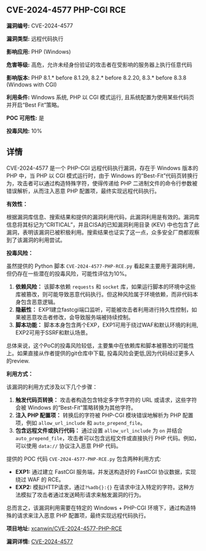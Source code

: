 ## CVE-2024-4577 PHP-CGI RCE

**漏洞编号:** CVE-2024-4577

**漏洞类型:** 远程代码执行

**影响应用:** PHP (Windows)

**危害等级:** 高危，允许未经身份验证的攻击者在受影响的服务器上执行任意代码

**影响版本:** PHP 8.1.* before 8.1.29, 8.2.* before 8.2.20, 8.3.* before 8.3.8 (Windows with CGI)

**利用条件:** Windows 系统, PHP 以 CGI 模式运行, 且系统配置为使用某些代码页并开启“Best Fit”策略。

**POC 可用性:** 是

**投毒风险:** 10%

## 详情

CVE-2024-4577 是一个 PHP-CGI 远程代码执行漏洞，存在于 Windows 版本的 PHP 中，当 PHP 以 CGI 模式运行时，由于 Windows 的“Best-Fit”代码页转换行为，攻击者可以通过构造特殊字符，使得传递给 PHP 二进制文件的命令行参数被错误解析，从而注入恶意 PHP 配置项，最终实现远程代码执行。

**有效性：**

根据漏洞库信息、搜索结果和提供的漏洞利用代码，此漏洞利用是有效的。漏洞库信息将其标记为“CRITICAL”，并且CISA的已知漏洞利用目录 (KEV) 中也包含了此漏洞，表明该漏洞已被积极利用。搜索结果也证实了这一点，众多安全厂商都观察到了该漏洞的利用尝试。

**投毒风险：**

虽然提供的 Python 脚本 `CVE-2024-4577-PHP-RCE.py` 看起来主要用于漏洞利用，但仍存在一些潜在的投毒风险，可能性评估为10%。

1.  **依赖风险：** 该脚本依赖 `requests` 和 `socket` 库，如果运行脚本的环境中这些库被篡改，则可能导致恶意代码执行。但这种风险属于环境依赖，而非代码本身包含恶意逻辑。
2.  **隐蔽性：** EXP1建立fastcgi端口监听，可能被攻击者利用进行持久性控制，如果被恶意攻击者修改，会导致服务端被持续控制。
3.  **脚本功能：** 脚本本身包含两个EXP，EXP1可用于绕过WAF和默认环境的利用, EXP2可用于SSRF和默认场景。

总体来说，这个PoC的投毒风险较低，主要集中在依赖库和脚本被篡改的可能性上。如果直接从作者提供的git仓库中下载, 投毒风险会更低,因为代码经过更多人的review.

**利用方式：**

该漏洞的利用方式涉及以下几个步骤：

1.  **触发代码页转换：** 攻击者构造包含特定多字节字符的 URL 或请求，这些字符会被 Windows 的“Best-Fit”策略转换为其他字符。
2.  **注入 PHP 配置项：** 转换后的字符被 PHP-CGI 模块错误地解析为 PHP 配置项，例如 `allow_url_include` 和 `auto_prepend_file`。
3.  **包含远程文件或执行代码：** 通过设置 `allow_url_include` 为 `on` 并结合 `auto_prepend_file`，攻击者可以包含远程文件或直接执行 PHP 代码。例如，可以使用 `data://` 协议注入恶意 PHP 代码。

提供的 POC 代码 `CVE-2024-4577-PHP-RCE.py` 包含两种利用方式:

*   **EXP1:**  通过建立 FastCGI 服务端，并发送构造好的 FastCGI 协议数据，实现绕过 WAF 的 RCE。
*   **EXP2:** 模拟HTTP请求，通过`?%adb{}:{}` 在请求中注入特定的字符。这种方法模拟了攻击者通过发送畸形请求来触发漏洞的行为。

总而言之，该漏洞利用需要在特定的 Windows + PHP-CGI 环境下，通过构造特殊的请求来注入恶意 PHP 配置项，最终实现远程代码执行。

**项目地址:** [xcanwin/CVE-2024-4577-PHP-RCE](https://github.com/xcanwin/CVE-2024-4577-PHP-RCE)

**漏洞详情:** [CVE-2024-4577](https://nvd.nist.gov/vuln/detail/CVE-2024-4577)
